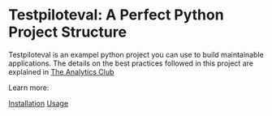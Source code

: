 # Testpiloteval: A Perfect Python Project Structure

Testpiloteval is an exampel python project you can use to build maintainable applications. The details on the best practices followed in this project are explained in [The Analytics Club](https://www.the-analytics.club)

Learn more:

[Installation](/installation)
[Usage](/usage)
